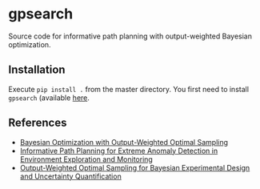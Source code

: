 # gpsearch

Source code for informative path planning with output-weighted Bayesian optimization.

## Installation

Execute `pip install .` from the master directory. You first need to install `gpsearch` (available [here](https://github.com/ablancha/gpsearch).

## References

* [Bayesian Optimization with Output-Weighted Optimal Sampling](https://arxiv.org/abs/2004.10599)
* [Informative Path Planning for Extreme Anomaly Detection in Environment Exploration and Monitoring](https://arxiv.org/abs/2005.10040)
* [Output-Weighted Optimal Sampling for Bayesian Experimental Design and Uncertainty Quantification](https://arxiv.org/abs/2006.12394)
